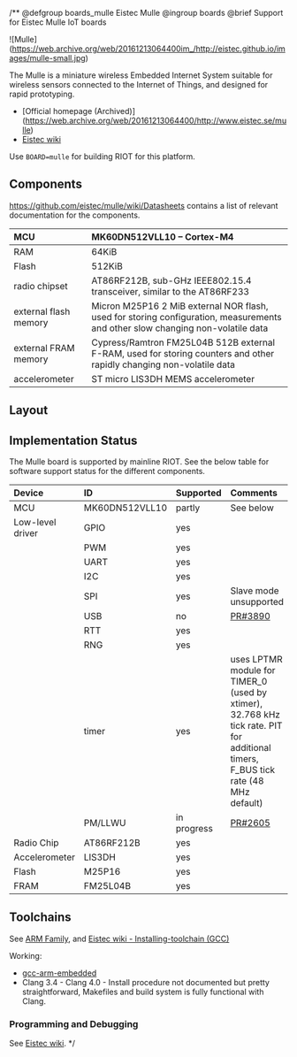 /**
@defgroup    boards_mulle Eistec Mulle
@ingroup     boards
@brief       Support for Eistec Mulle IoT boards

![Mulle]
(https://web.archive.org/web/20161213064400im_/http://eistec.github.io/images/mulle-small.jpg)

The Mulle is a miniature wireless Embedded Internet System suitable for
wireless sensors connected to the Internet of Things, and designed for rapid
prototyping.

 - [Official homepage (Archived)]
   (https://web.archive.org/web/20161213064400/http://www.eistec.se/mulle)
 - [Eistec wiki](https://github.com/eistec/mulle/wiki)

Use `BOARD=mulle` for building RIOT for this platform.

## Components

https://github.com/eistec/mulle/wiki/Datasheets contains a list of relevant
documentation for the components.

| MCU                   | MK60DN512VLL10 – Cortex-M4                                                                                                        |
|:--------------------- |:--------------------------------------------------------------------------------------------------------------------------------- |
| RAM                   | 64KiB                                                                                                                             |
| Flash                 | 512KiB                                                                                                                            |
| radio chipset         | AT86RF212B, sub-GHz IEEE802.15.4 transceiver, similar to the AT86RF233                                                            |
| external flash memory | Micron M25P16 2 MiB external NOR flash, used for storing configuration, measurements and other slow changing non-volatile data    |
| external FRAM memory  | Cypress/Ramtron FM25L04B 512B external F-RAM, used for storing counters and other rapidly changing non-volatile data              |
| accelerometer         | ST micro LIS3DH MEMS accelerometer                                                                                                |


## Layout



## Implementation Status

The Mulle board is supported by mainline RIOT. See the below table for
software support status for the different components.

| Device            | ID                | Supported     | Comments                                              |
|:----------------- |:----------------- |:------------- |:----------------------------------------------------- |
| MCU               | MK60DN512VLL10    | partly        | See below                                             |
| Low-level driver  | GPIO              | yes           |                                                       |
|                   | PWM               | yes           |                                                       |
|                   | UART              | yes           |                                                       |
|                   | I2C               | yes           |                                                       |
|                   | SPI               | yes           | Slave mode unsupported                                |
|                   | USB               | no            | [PR#3890](https://github.com/RIOT-OS/RIOT/pull/3890)  |
|                   | RTT               | yes           |                                                       |
|                   | RNG               | yes           |                                                       |
|                   | timer             | yes           | uses LPTMR module for TIMER_0 (used by xtimer), 32.768 kHz tick rate. PIT for additional timers, F_BUS tick rate (48 MHz default) |
|                   | PM/LLWU           | in progress   | [PR#2605](https://github.com/RIOT-OS/RIOT/pull/2605)  |
| Radio Chip        | AT86RF212B        | yes           |                                                       |
| Accelerometer     | LIS3DH            | yes           |                                                       |
| Flash             | M25P16            | yes           |                                                       |
| FRAM              | FM25L04B          | yes           |                                                       |

## Toolchains

See [ARM Family](https://github.com/RIOT-OS/RIOT/wiki/Family:-ARM), and
[Eistec wiki - Installing-toolchain (GCC)](https://github.com/eistec/mulle/wiki/Installing-toolchain-%28GCC%29)

Working:
* [gcc-arm-embedded](https://github.com/RIOT-OS/RIOT/wiki/Family:-ARM#gcc-arm-embedded-toolchain)
* Clang 3.4 - Clang 4.0 - Install procedure not documented but pretty
straightforward, Makefiles and build system is fully functional with Clang.

### Programming and Debugging

See [Eistec wiki](https://github.com/eistec/mulle/wiki).
 */
